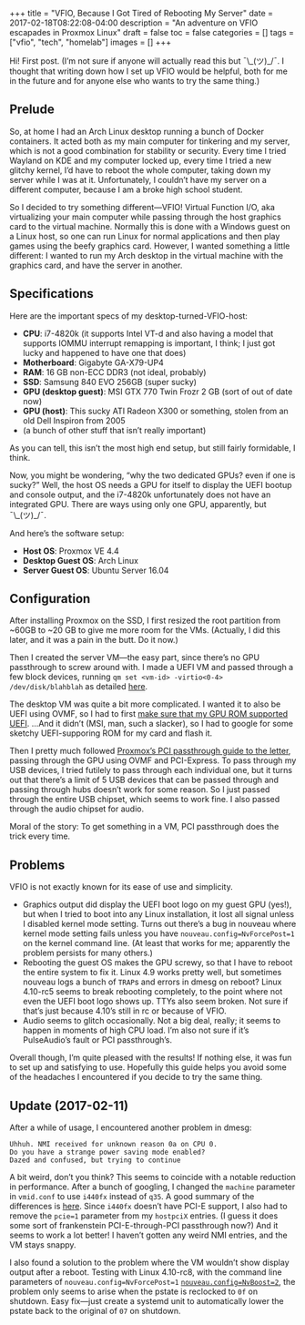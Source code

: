+++
title = "VFIO, Because I Got Tired of Rebooting My Server"
date = 2017-02-18T08:22:08-04:00
description = "An adventure on VFIO escapades in Proxmox Linux"
draft = false
toc = false
categories = []
tags = ["vfio", "tech", "homelab"]
images = []
+++

Hi! First post. (I’m not sure if anyone will actually read this but ¯\\\_(ツ)\_/¯. I thought that writing down how I set up VFIO would be helpful, both for me in the future and for anyone else who wants to try the same thing.)

## Prelude

So, at home I had an Arch Linux desktop running a bunch of Docker containers. It acted both as my main computer for tinkering and my server, which is not a good combination for stability or security. Every time I tried Wayland on KDE and my computer locked up, every time I tried a new glitchy kernel, I’d have to reboot the whole computer, taking down my server while I was at it. Unfortunately, I couldn’t have my server on a different computer, because I am a broke high school student.

So I decided to try something different—VFIO! Virtual Function I/O, aka virtualizing your main computer while passing through the host graphics card to the virtual machine. Normally this is done with a Windows guest on a Linux host, so one can run Linux for normal applications and then play games using the beefy graphics card. However, I wanted something a little different: I wanted to run my Arch desktop in the virtual machine with the graphics card, and have the server in another.

## Specifications

Here are the important specs of my desktop-turned-VFIO-host:

- **CPU**: i7-4820k (it supports Intel VT-d and also having a model that supports IOMMU interrupt remapping is important, I think; I just got lucky and happened to have one that does)
- **Motherboard**: Gigabyte GA-X79-UP4
- **RAM**: 16 GB non-ECC DDR3 (not ideal, probably)
- **SSD**: Samsung 840 EVO 256GB (super sucky)
- **GPU (desktop guest)**: MSI GTX 770 Twin Frozr 2 GB (sort of out of date now)
- **GPU (host)**: This sucky ATI Radeon X300 or something, stolen from an old Dell Inspiron from 2005
- (a bunch of other stuff that isn’t really important)

As you can tell, this isn’t the most high end setup, but still fairly formidable, I think.

Now, you might be wondering, “why the two dedicated GPUs? even if one is sucky?” Well, the host OS needs a GPU for itself to display the UEFI bootup and console output, and the i7-4820k unfortunately does not have an integrated GPU. There are ways using only one GPU, apparently, but ¯\\\_(ツ)\_/¯.

And here’s the software setup:

- **Host OS**: Proxmox VE 4.4
- **Desktop Guest OS**: Arch Linux
- **Server Guest OS**: Ubuntu Server 16.04

## Configuration

After installing Proxmox on the SSD, I first resized the root partition from ~60GB to ~20 GB to give me more room for the VMs. (Actually, I did this later, and it was a pain in the butt. Do it now.)

Then I created the server VM—the easy part, since there’s no GPU passthrough to screw around with. I made a UEFI VM and passed through a few block devices, running `qm set <vm-id> -virtio<0-4> /dev/disk/blahblah` as detailed [here](http://blog.imnotacyb.org/disk-passthrough-in-proxmox/).

The desktop VM was quite a bit more complicated. I wanted it to also be UEFI using OVMF, so I had to first [make sure that my GPU ROM supported UEFI](https://vfio.blogspot.com/2014/08/does-my-graphics-card-rom-support-efi.html). …And it didn’t (MSI, man, such a slacker), so I had to google for some sketchy UEFI-supporing ROM for my card and flash it.

Then I pretty much followed [Proxmox’s PCI passthrough guide to the letter](https://pve.proxmox.com/wiki/Pci_passthrough), passing through the GPU using OVMF and PCI-Express. To pass through my USB devices, I tried futilely to pass through each individual one, but it turns out that there’s a limit of 5 USB devices that can be passed through and passing through hubs doesn’t work for some reason. So I just passed through the entire USB chipset, which seems to work fine. I also passed through the audio chipset for audio.

Moral of the story: To get something in a VM, PCI passthrough does the trick every time.

## Problems

VFIO is not exactly known for its ease of use and simplicity.

- Graphics output did display the UEFI boot logo on my guest GPU (yes!), but when I tried to boot into any Linux installation, it lost all signal unless I disabled kernel mode setting. Turns out there’s a bug in nouveau where kernel mode setting fails unless you have `nouveau.config=NvForcePost=1` on the kernel command line. (At least that works for me; apparently the problem persists for many others.)
- Rebooting the guest OS makes the GPU screwy, so that I have to reboot the entire system to fix it. Linux 4.9 works pretty well, but sometimes nouveau logs a bunch of `TRAP`s and errors in dmesg on reboot? Linux 4.10-rc5 seems to break rebooting completely, to the point where not even the UEFI boot logo shows up. TTYs also seem broken. Not sure if that’s just because 4.10’s still in rc or because of VFIO.
- Audio seems to glitch occasionally. Not a big deal, really; it seems to happen in moments of high CPU load. I’m also not sure if it’s PulseAudio’s fault or PCI passthrough’s.

Overall though, I’m quite pleased with the results! If nothing else, it was fun to set up and satisfying to use. Hopefully this guide helps you avoid some of the headaches I encountered if you decide to try the same thing.

## Update (2017-02-11)

After a while of usage, I encountered another problem in dmesg:

```
Uhhuh. NMI received for unknown reason 0a on CPU 0.
Do you have a strange power saving mode enabled?
Dazed and confused, but trying to continue
```

A bit weird, don’t you think? This seems to coincide with a notable reduction in performance. After a bunch of googling, I changed the `machine` parameter in `vmid.conf` to use `i440fx` instead of `q35`. A good summary of the differences is [here](https://www.reddit.com/r/VFIO/comments/5ireij/differencesbenefits_between_i440fx_and_q35/dbb2e01/). Since `i440fx` doesn’t have PCI-E support, I also had to remove the `pcie=1` parameter from my `hostpciX` entries. (I guess it does some sort of frankenstein PCI-E-through-PCI passthrough now?) And it seems to work a lot better! I haven’t gotten any weird NMI entries, and the VM stays snappy.

I also found a solution to the problem where the VM wouldn’t show display output after a reboot. Testing with Linux 4.10-rc8, with the command line parameters of `nouveau.config=NvForcePost=1` [`nouveau.config=NvBoost=2`](https://www.phoronix.com/scan.php?page=article&item=nouveau-410-blob&num=1), the problem only seems to arise when the pstate is reclocked to `0f` on shutdown. Easy fix—just create a systemd unit to automatically lower the pstate back to the original of `07` on shutdown.

